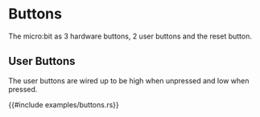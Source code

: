 # Buttons

The micro:bit as 3 hardware buttons, 2 user buttons and the reset button.

## User Buttons

The user buttons are wired up to be high when unpressed and low when pressed.

{{#include examples/buttons.rs}}
